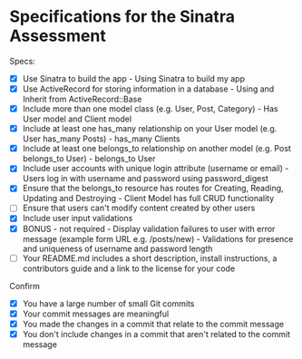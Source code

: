 # Specifications for the Sinatra Assessment

Specs:
- [x] Use Sinatra to build the app
       - Using Sinatra to build my app
- [x] Use ActiveRecord for storing information in a database
       - Using and Inherit from ActiveRecord::Base
- [x] Include more than one model class (e.g. User, Post, Category)
       - Has User model and Client model
- [x] Include at least one has_many relationship on your User model (e.g. User has_many Posts)
       - has_many Clients
- [x] Include at least one belongs_to relationship on another model (e.g. Post belongs_to User)
       - belongs_to User
- [x] Include user accounts with unique login attribute (username or email)
       - Users log in with username and password using password_digest
- [x] Ensure that the belongs_to resource has routes for Creating, Reading, Updating and Destroying
       - Client Model has full CRUD functionality
- [ ] Ensure that users can't modify content created by other users
- [x] Include user input validations
- [x] BONUS - not required - Display validation failures to user with error message (example form URL e.g. /posts/new)
       - Validations for presence and uniqueness of username and password length
- [ ] Your README.md includes a short description, install instructions, a contributors guide and a link to the license for your code

Confirm
- [x] You have a large number of small Git commits
- [x] Your commit messages are meaningful
- [x] You made the changes in a commit that relate to the commit message
- [x] You don't include changes in a commit that aren't related to the commit message
